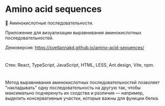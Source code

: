 # Amino acid sequences

🧬 Аминокислотные последовательности.

Приложение для визуализации выравнивания аминокислотных последовательностей.

Демоверсия: https://svetlannakd.github.io/amino-acid-sequences/

#

Стек: React, TypeScript, JavaScript, HTML, LESS, Ant.design, Vite, npm.

#

Метод выравнивания аминокислотных последовательностей позволяет "накладывать" одну последовательность на другую так, чтобы максимально подчеркнуть их сходства и различия — например, выделить консервативные участки, которые важны для функции белка.
